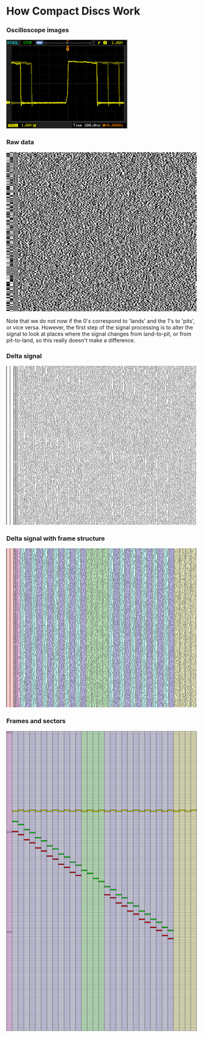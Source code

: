 # How Compact Discs Work

### Oscilloscope images

![Oscilloscope Image of CD signal](images/oscilloscope-screenshot.png)

### Raw data

![Raw signal](images/raw-signal.png)

Note that we do not now if the 0's correspond to 'lands' and the 1's to 'pits', or vice versa.
However, the first step of the signal processing is to alter the signal to look at places where the signal changes from
land-to-pit, or from pit-to-land, so this really doesn't make a difference.

### Delta signal

![Delta signal](images/delta-signal.png)

### Delta signal with frame structure

![Delta signal with frame structure](images/delta-signal-colored.png)

### Frames and sectors

![Signal diagram](images/signal-diagram.png)
